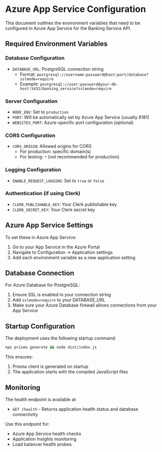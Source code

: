 # Azure App Service Configuration

This document outlines the environment variables that need to be configured in Azure App Service for the Banking Service API.

## Required Environment Variables

### Database Configuration
- `DATABASE_URL`: PostgreSQL connection string
  - Format: `postgresql://username:password@host:port/database?sslmode=require`
  - Example: `postgresql://user:password@your-db-host:5432/banking_service?sslmode=require`

### Server Configuration
- `NODE_ENV`: Set to `production`
- `PORT`: Will be automatically set by Azure App Service (usually 8181)
- `WEBSITES_PORT`: Azure-specific port configuration (optional)

### CORS Configuration
- `CORS_ORIGIN`: Allowed origins for CORS
  - For production: specific domain(s)
  - For testing: `*` (not recommended for production)

### Logging Configuration
- `ENABLE_REQUEST_LOGGING`: Set to `true` or `false`

### Authentication (if using Clerk)
- `CLERK_PUBLISHABLE_KEY`: Your Clerk publishable key
- `CLERK_SECRET_KEY`: Your Clerk secret key

## Azure App Service Settings

To set these in Azure App Service:

1. Go to your App Service in the Azure Portal
2. Navigate to Configuration → Application settings
3. Add each environment variable as a new application setting

## Database Connection

For Azure Database for PostgreSQL:
1. Ensure SSL is enabled in your connection string
2. Add `sslmode=require` to your DATABASE_URL
3. Make sure your Azure Database firewall allows connections from your App Service

## Startup Configuration

The deployment uses the following startup command:
```bash
npx prisma generate && node dist/index.js
```

This ensures:
1. Prisma client is generated on startup
2. The application starts with the compiled JavaScript files

## Monitoring

The health endpoint is available at:
- `GET /health` - Returns application health status and database connectivity

Use this endpoint for:
- Azure App Service health checks
- Application Insights monitoring
- Load balancer health probes
